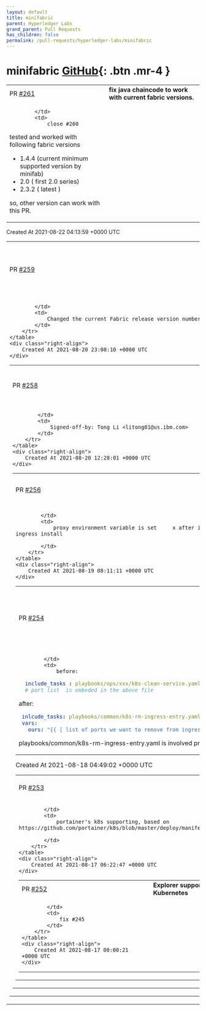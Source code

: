 ```yaml
---
layout: default
title: minifabric
parent: Hyperledger Labs
grand_parent: Pull Requests
has_children: false
permalink: /pull-requests/hyperledger-labs/minifabric
---
```


# minifabric <span class="fs-3 right-align">[GitHub](https://github.com/hyperledger-labs/minifabric){: .btn .mr-4 }</span>


<div>
    <table>
        <tr>
            <td>
                PR <a href="https://github.com/hyperledger-labs/minifabric/pull/261" class=".btn">#261</a>
            </td>
            <td>
                <b>
                    fix java chaincode to work with current fabric versions.
                </b>
            </td>
        </tr>
        <tr>
            <td>
                
            </td>
            <td>
                close #260
tested and worked with following fabric versions
- 1.4.4 (current minimum supported version by minifab)
- 2.0    ( first 2.0 series)
- 2.3.2 ( latest )

so, other version can work with this PR.
            </td>
        </tr>
    </table>
    <div class="right-align">
        Created At 2021-08-22 04:13:59 +0000 UTC
    </div>
</div>

<div>
    <table>
        <tr>
            <td>
                PR <a href="https://github.com/hyperledger-labs/minifabric/pull/259" class=".btn">#259</a>
            </td>
            <td>
                <b>
                    Change latest Fabric version from 2.2.0 to 2.3.0
                </b>
            </td>
        </tr>
        <tr>
            <td>
                
            </td>
            <td>
                Changed the current Fabric release version number in the docs from 2.2.0 to 2.3.0
            </td>
        </tr>
    </table>
    <div class="right-align">
        Created At 2021-08-20 23:08:10 +0000 UTC
    </div>
</div>

<div>
    <table>
        <tr>
            <td>
                PR <a href="https://github.com/hyperledger-labs/minifabric/pull/258" class=".btn">#258</a>
            </td>
            <td>
                <b>
                    Fixed issue described in issue 257
                </b>
            </td>
        </tr>
        <tr>
            <td>
                
            </td>
            <td>
                Signed-off-by: Tong Li <litong01@us.ibm.com>
            </td>
        </tr>
    </table>
    <div class="right-align">
        Created At 2021-08-20 12:28:01 +0000 UTC
    </div>
</div>

<div>
    <table>
        <tr>
            <td>
                PR <a href="https://github.com/hyperledger-labs/minifabric/pull/256" class=".btn">#256</a>
            </td>
            <td>
                <b>
                    update docs/DeployOntoK8S.md for reordering instrucction
                </b>
            </td>
        </tr>
        <tr>
            <td>
                
            </td>
            <td>
                proxy environment variable is set     x after ingress install    o before ingress install

            </td>
        </tr>
    </table>
    <div class="right-align">
        Created At 2021-08-19 08:11:11 +0000 UTC
    </div>
</div>

<div>
    <table>
        <tr>
            <td>
                PR <a href="https://github.com/hyperledger-labs/minifabric/pull/254" class=".btn">#254</a>
            </td>
            <td>
                <b>
                    reuse task with vars to clean k8s ingress entries.
                </b>
            </td>
        </tr>
        <tr>
            <td>
                
            </td>
            <td>
                before:
```yaml
  include_tasks : playbooks/ops/xxx/k8s-clean-service.yaml
  # port list  is embeded in the above file
```
after:
```yaml
 inlcude_tasks: playbooks/common/k8s-rm-ingress-entry.yaml
 vars: 
   ours: "{{ [ list of ports we want to remove from ingress controller ] }}"
```
playbooks/common/k8s-rm-ingress-entry.yaml is involved previous PR 253
            </td>
        </tr>
    </table>
    <div class="right-align">
        Created At 2021-08-18 04:49:02 +0000 UTC
    </div>
</div>

<div>
    <table>
        <tr>
            <td>
                PR <a href="https://github.com/hyperledger-labs/minifabric/pull/253" class=".btn">#253</a>
            </td>
            <td>
                <b>
                    portainer support for kubernetes
                </b>
            </td>
        </tr>
        <tr>
            <td>
                
            </td>
            <td>
                portainer's k8s supporting, based on https://github.com/portainer/k8s/blob/master/deploy/manifests/portainer/

            </td>
        </tr>
    </table>
    <div class="right-align">
        Created At 2021-08-17 06:22:47 +0000 UTC
    </div>
</div>

<div>
    <table>
        <tr>
            <td>
                PR <a href="https://github.com/hyperledger-labs/minifabric/pull/252" class=".btn">#252</a>
            </td>
            <td>
                <b>
                    Explorer support for Kubernetes
                </b>
            </td>
        </tr>
        <tr>
            <td>
                
            </td>
            <td>
                fix #245
            </td>
        </tr>
    </table>
    <div class="right-align">
        Created At 2021-08-17 00:00:21 +0000 UTC
    </div>
</div>

